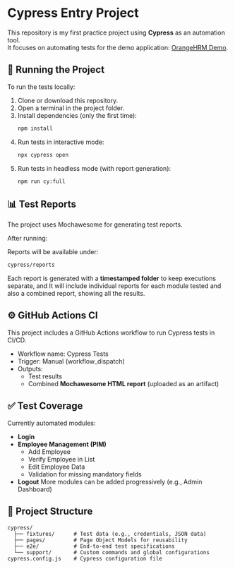 # Cypress Entry Project

This repository is my first practice project using **Cypress** as an automation tool.  
It focuses on automating tests for the demo application: [OrangeHRM Demo](https://opensource-demo.orangehrmlive.com).

## 🚀 Running the Project

To run the tests locally:

1. Clone or download this repository.
2. Open a terminal in the project folder.
3. Install dependencies (only the first time):
   ```bash
   npm install
   ```
4. Run tests in interactive mode:
   ```bash
   npx cypress open
   ```
5. Run tests in headless mode (with report generation):
   ```bash
   npm run cy:full
   ```

## 📊 Test Reports

The project uses Mochawesome for generating test reports.

After running:
   
Reports will be available under:
   ```bash
   cypress/reports
   ```
Each report is generated with a **timestamped folder** to keep executions separate, and It will include individual reports for each module tested and also a combined report, showing all the results.

## ⚙️ GitHub Actions CI

This project includes a GitHub Actions workflow to run Cypress tests in CI/CD.

* Workflow name: Cypress Tests
* Trigger: Manual (workflow_dispatch)
* Outputs:
   * Test results
   * Combined **Mochawesome HTML report** (uploaded as an artifact)

## ✅ Test Coverage

Currently automated modules:
* **Login**
* **Employee Management (PIM)**
     * Add Employee
     * Verify Employee in List
     * Edit Employee Data
     * Validation for missing mandatory fields
* **Logout**
More modules can be added progressively (e.g., Admin Dashboard)


## 📂 Project Structure

```text
cypress/
  ├── fixtures/      # Test data (e.g., credentials, JSON data)
  ├── pages/         # Page Object Models for reusability
  ├── e2e/           # End-to-end test specifications
  └── support/       # Custom commands and global configurations
cypress.config.js    # Cypress configuration file
